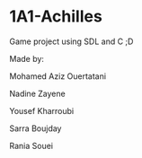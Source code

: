 # 1A1-Achilles
Game project using SDL and C ;D

Made by:

Mohamed Aziz Ouertatani

Nadine Zayene

Yousef Kharroubi 

Sarra Boujday

Rania Souei 
